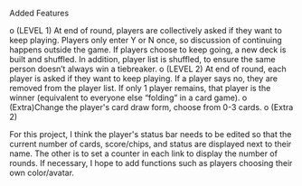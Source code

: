 Added Features

o (LEVEL 1) At end of round, players are collectively asked if they want to keep playing. Players only enter Y 
or N once, so discussion of continuing happens outside the game. If players choose to keep going, a new 
deck is built and shuffled. In addition, player list is shuffled, to ensure the same person doesn’t always 
win a tiebreaker. 
o (LEVEL 2) At end of round, each player is asked if they want to keep playing. If a player says no, 
they are removed from the player list. If only 1 player remains, that player is the winner 
(equivalent to everyone else “folding” in a card game). 
o (Extra)Change the player's card draw form, choose from 0-3 cards.
o (Extra 2)



For this project, I think the player's status bar needs to be edited so that the current number of cards, 
score/chips, and status are displayed next to their name. The other is to set a counter in each link to 
display the number of rounds. If necessary, I hope to add functions such as players choosing their own color/avatar.
